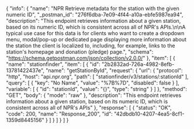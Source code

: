 {
  "info": {
    "name": "NPR Retrieve metadata for the station with the given numeric ID",
    "_postman_id": "276f6dba-7e09-4f44-a10a-ebfe5987ea94",
    "description": "This endpoint retrieves information about a given station, based on its numeric ID, which is consistent across all of NPR's APIs.\n\nA typical use case for this data is for clients who want to create a dropdown menu, modal/pop-up or dedicated page displaying more information about the station the client is localized to, including, for example, links to the station's homepage and donation (pledge) page.",
    "schema": "https://schema.getpostman.com/json/collection/v2.0.0/"
  },
  "item": [
    {
      "name": "stationfinder",
      "item": [
        {
          "id": "2b2832ad-726a-4982-8efb-13781422437e",
          "name": "getStationById",
          "request": {
            "url": {
              "protocol": "http",
              "host": "api.npr.org",
              "path": [
                "stationfinder/v3/stations/:stationId"
              ],
              "query": [
                {
                  "key": "No Name",
                  "value": "%7B%7D",
                  "disabled": false
                }
              ],
              "variable": [
                {
                  "id": "stationId",
                  "value": "{}",
                  "type": "string"
                }
              ]
            },
            "method": "GET",
            "body": {
              "mode": "raw"
            },
            "description": "This endpoint retrieves information about a given station, based on its numeric ID, which is consistent across all of NPR's APIs"
          },
          "response": [
            {
              "status": "OK",
              "code": 200,
              "name": "Response_200",
              "id": "42dbdb10-4207-4ea5-8cf1-1359d8445156"
            }
          ]
        }
      ]
    }
  ]
}